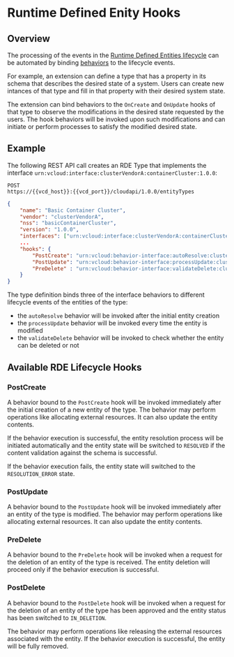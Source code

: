 # Runtime Defined Enity Hooks

## Overview

The processing of the events in the [Runtime Defined Entities lifecycle](defined-entities.md#rde-lifecycle)
can be automated by binding [behaviors](behaviors-general-concepts.md) to the lifecycle events.

For example, an extension can define a type that has a property in its schema that describes
the desired state of a system.
Users can create new intances of that type and fill in that property with their desired system state.

The extension can bind behaviors to the `OnCreate` and `OnUpdate` hooks of that type to observe the
modifications in the desired state requested by the users.
The hook behaviors will be invoked upon such modifications and can initiate or perform
processes to satisfy the modified desired state.

## Example

The following REST API call creates an RDE Type that implements the interface `urn:vcloud:interface:clusterVendorA:containerCluster:1.0.0`:

```text
POST
https://{{vcd_host}}:{{vcd_port}}/cloudapi/1.0.0/entityTypes
```

```json
{
    "name": "Basic Container Cluster",
    "vendor": "clusterVendorA",
    "nss": "basicContainerCluster",
    "version": "1.0.0",
    "interfaces": ["urn:vcloud:interface:clusterVendorA:containerCluster:1.0.0"],
    ...
    "hooks": {
        "PostCreate": "urn:vcloud:behavior-interface:autoResolve:clusterVendorA:containerCluster:1.0.0",
        "PostUpdate": "urn:vcloud:behavior-interface:processUpdate:clusterVendorA:containerCluster:1.0.0",
        "PreDelete" : "urn:vcloud:behavior-interface:validateDelete:clusterVendorA:containerCluster:1.0.0",
    }
}
```

The type definition binds three of the interface behaviors to different lifecycle events of the entities of the type:

- the `autoResolve` behavior will be invoked after the initial entity creation
- the `processUpdate` behavior will be invoked every time the entity is modified
- the `validateDelete` behavior will be invoked to check whether the entity can be deleted or not

## Available RDE Lifecycle Hooks

### PostCreate

A behavior bound to the `PostCreate` hook will be invoked immediately after the initial creation
of a new entity of the type. The behavior may perform operations like allocating external resources.
It can also update the entity contents.

If the behavior execution is successful, the entity resolution process will be initiated
automatically and the entity state will be switched to `RESOLVED` if the content validation
against the schema is successful.

If the behavior execution fails, the entity state will switched to the `RESOLUTION_ERROR` state.

### PostUpdate

A behavior bound to the `PostUpdate` hook will be invoked immediately after an entity
of the type is modified. The behavior may perform operations like allocating external resources.
It can also update the entity contents.

### PreDelete

A behavior bound to the `PreDelete` hook will be invoked when a request for the deletion
of an entity of the type is received.
The entity deletion will proceed only if the behavior execution is successful.

### PostDelete

A behavior bound to the `PostDelete` hook will be invoked when a request for the deletion
of an entity of the type has been approved and the entity status has been switched
to `IN_DELETION`.

The behavior may perform operations like releasing the external resources
associated with the entity.
If the behavior execution is successful, the entity will be fully removed.
